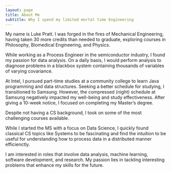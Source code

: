 ```yaml
---
layout: page
title: About Me
subtitle: Why I spend my limited mortal time Engineering 
---
```


My name is Luke Pratt. I was forged in the fires of Mechanical Engineering, having taken 30 more credits than needed to graduate, exploring courses in Philosophy, Biomedical Engineering, and Physics.

While working as a Process Engineer in the semiconductor industry, I found my passion for data analysis. On a daily basis, I would perform analysis to diagnose problems in a blackbox system containing thousands of variables of varying covariance. 

At Intel, I pursued part-time studies at a community college to learn Java programming and data structures. Seeking a better schedule for studying, I transitioned to Samsung. However, the compressed (night) schedule at Samsung negatively impacted my well-being and study effectiveness. After giving a 10-week notice, I focused on completing my Master’s degree.

Despite not having a CS background, I took on some of the most challenging courses available. 

While I started the MS with a focus on Data Science, I quickly found classical CS topics like Systems to be fascinating and find the intuition to be useful for understanding how to process data in a distributed manner efficienctly.

I am interested in roles that involve data analysis, machine learning, software development, and research. My passion lies in tackling interesting problems that enhance my skills for the future.


